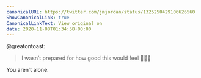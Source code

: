 ```yaml
---
canonicalURL: https://twitter.com/jmjordan/status/1325250429106626560
ShowCanonicalLink: true
CanonicalLinkText: View original on
date: 2020-11-08T01:34:58+00:00
---
```

@greatontoast:

> I wasn’t prepared for how good this would feel 💙🇺🇸

You aren’t alone.